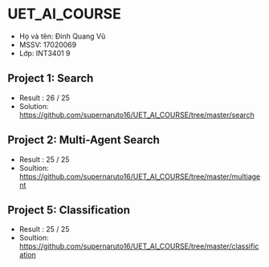 # UET_AI_COURSE

+ Họ và tên: Đinh Quang Vũ
+ MSSV: 17020069
+ Lớp: INT3401 9

## Project 1: Search
+ Result : 26 / 25
+ Solution: https://github.com/supernaruto16/UET_AI_COURSE/tree/master/search

## Project 2: Multi-Agent Search
+ Result : 25 / 25
+ Soultion: https://github.com/supernaruto16/UET_AI_COURSE/tree/master/multiagent

## Project 5: Classification
+ Result : 25 / 25
+ Soultion: https://github.com/supernaruto16/UET_AI_COURSE/tree/master/classification
